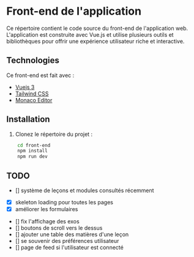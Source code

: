 # Front-end de l'application

Ce répertoire contient le code source du front-end de l'application web. L'application est construite avec Vue.js et utilise plusieurs outils et bibliothèques pour offrir une expérience utilisateur riche et interactive.

## Technologies 

Ce front-end est fait avec :
- [Vuejs 3](https://vuejs.org/)
- [Tailwind CSS](https://tailwindcss.com/)
- [Monaco Editor](https://microsoft.github.io/monaco-editor/)

## Installation

1. Clonez le répertoire du projet :

```sh
    cd front-end
    npm install
    npm run dev
```

## TODO

- [] système de leçons et modules consultés récemment
- [x] skeleton loading pour toutes les pages 
- [x] améliorer les formulaires
- [] fix l'affichage des exos
- [] boutons de scroll vers le dessus
- [] ajouter une table des matières d'une leçon
- [] se souvenir des préférences utilisateur
- [] page de feed si l'utilisateur est connecté